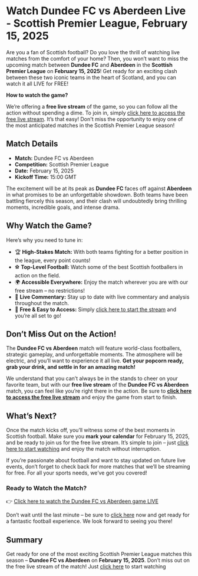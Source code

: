 # Watch Dundee FC vs Aberdeen Live - Scottish Premier League, February 15, 2025

Are you a fan of Scottish football? Do you love the thrill of watching live matches from the comfort of your home? Then, you won’t want to miss the upcoming match between **Dundee FC** and **Aberdeen** in the **Scottish Premier League** on **February 15, 2025**! Get ready for an exciting clash between these two iconic teams in the heart of Scotland, and you can watch it all LIVE for FREE!

**How to watch the game?**

We’re offering a **free live stream** of the game, so you can follow all the action without spending a dime. To join in, simply [click here to access the free live stream](https://tinyurl.com/livestreamfreeo?st=Dundee+FC+vs+Aberdeen&si=ghc). It’s that easy! Don't miss the opportunity to enjoy one of the most anticipated matches in the Scottish Premier League season!

## Match Details

- **Match:** Dundee FC vs Aberdeen
- **Competition:** Scottish Premier League
- **Date:** February 15, 2025
- **Kickoff Time:** 15:00 GMT

The excitement will be at its peak as **Dundee FC** faces off against **Aberdeen** in what promises to be an unforgettable showdown. Both teams have been battling fiercely this season, and their clash will undoubtedly bring thrilling moments, incredible goals, and intense drama.

## Why Watch the Game?

Here’s why you need to tune in:

- 🏆 **High-Stakes Match:** With both teams fighting for a better position in the league, every point counts!
- ⚽ **Top-Level Football:** Watch some of the best Scottish footballers in action on the field.
- 🌍 **Accessible Everywhere:** Enjoy the match wherever you are with our free stream – no restrictions!
- 💬 **Live Commentary:** Stay up to date with live commentary and analysis throughout the match.
- 🎉 **Free & Easy to Access:** Simply [click here to start the stream](https://tinyurl.com/livestreamfreeo?st=Dundee+FC+vs+Aberdeen&si=ghc) and you’re all set to go!

## Don’t Miss Out on the Action!

The **Dundee FC vs Aberdeen** match will feature world-class footballers, strategic gameplay, and unforgettable moments. The atmosphere will be electric, and you’ll want to experience it all live. **Get your popcorn ready, grab your drink, and settle in for an amazing match!**

We understand that you can’t always be in the stands to cheer on your favorite team, but with our **free live stream** of the **Dundee FC vs Aberdeen** match, you can feel like you’re right there in the action. Be sure to [**click here to access the free live stream**](https://tinyurl.com/livestreamfreeo?st=Dundee+FC+vs+Aberdeen&si=ghc) and enjoy the game from start to finish.

## What’s Next?

Once the match kicks off, you’ll witness some of the best moments in Scottish football. Make sure you **mark your calendar** for February 15, 2025, and be ready to join us for the free live stream. It’s simple to join – just [click here to start watching](https://tinyurl.com/livestreamfreeo?st=Dundee+FC+vs+Aberdeen&si=ghc) and enjoy the match without interruption.

If you’re passionate about football and want to stay updated on future live events, don’t forget to check back for more matches that we’ll be streaming for free. For all your sports needs, we’ve got you covered!

### Ready to Watch the Match?

👉 [Click here to watch the Dundee FC vs Aberdeen game LIVE](https://tinyurl.com/livestreamfreeo?st=Dundee+FC+vs+Aberdeen&si=ghc)

Don’t wait until the last minute – be sure to [click here](https://tinyurl.com/livestreamfreeo?st=Dundee+FC+vs+Aberdeen&si=ghc) now and get ready for a fantastic football experience. We look forward to seeing you there!

## Summary

Get ready for one of the most exciting Scottish Premier League matches this season – **Dundee FC vs Aberdeen** on **February 15, 2025**. Don’t miss out on the free live stream of the match! Just [click here](https://tinyurl.com/livestreamfreeo?st=Dundee+FC+vs+Aberdeen&si=ghc) to start watching
